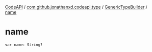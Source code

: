[CodeAPI](../../index.md) / [com.github.jonathanxd.codeapi.type](../index.md) / [GenericTypeBuilder](index.md) / [name](.)

# name

`var name: String?`